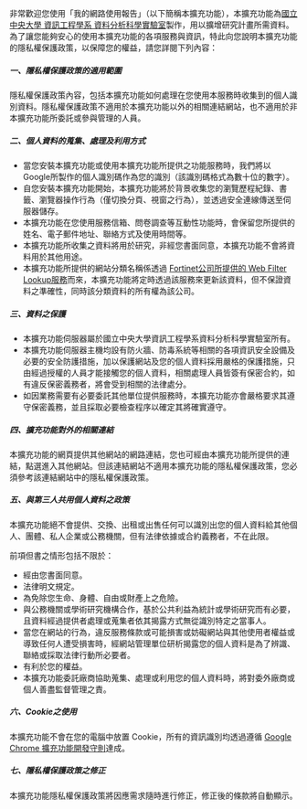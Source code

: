 非常歡迎您使用「我的網路使用報告」（以下簡稱本擴充功能），本擴充功能為[國立中央大學 資訊工程學系 資料分析科學實驗室](https://ncu-dart.github.io/)製作，用以擴增研究計畫所需資料。為了讓您能夠安心的使用本擴充功能的各項服務與資訊，特此向您說明本擴充功能的隱私權保護政策，以保障您的權益，請您詳閱下列內容：

##### 一、隱私權保護政策的適用範圍

隱私權保護政策內容，包括本擴充功能如何處理在您使用本服務時收集到的個人識別資料。隱私權保護政策不適用於本擴充功能以外的相關連結網站，也不適用於非本擴充功能所委託或參與管理的人員。

##### 二、個人資料的蒐集、處理及利用方式

*   當您安裝本擴充功能或使用本擴充功能所提供之功能服務時，我們將以Google所製作的個人識別碼作為您的識別（該識別碼格式為數十位的數字）。
*   自您安裝本擴充功能開始，本擴充功能將於背景收集您的瀏覽歷程紀錄、書籤、瀏覽器操作行為（僅切換分頁、視窗之行為），並透過安全連線傳送至伺服器儲存。
*   本擴充功能在您使用服務信箱、問卷調查等互動性功能時，會保留您所提供的姓名、電子郵件地址、聯絡方式及使用時間等。
*   本擴充功能所收集之資料將用於研究，非經您書面同意，本擴充功能不會將資料用於其他用途。
*   本擴充功能所提供的網站分類名稱係透過 [Fortinet公司所提供的 Web Filter Lookup服務](https://fortiguard.com/webfilter)而來，本擴充功能將定時透過該服務來更新該資料，但不保證資料之準確性，同時該分類資料的所有權為該公司。


##### 三、資料之保護

*   本擴充功能伺服器屬於國立中央大學資訊工程學系資料分析科學實驗室所有。
*   本擴充功能伺服器主機均設有防火牆、防毒系統等相關的各項資訊安全設備及必要的安全防護措施，加以保護網站及您的個人資料採用嚴格的保護措施，只由經過授權的人員才能接觸您的個人資料，相關處理人員皆簽有保密合約，如有違反保密義務者，將會受到相關的法律處分。
*   如因業務需要有必要委託其他單位提供服務時，本擴充功能亦會嚴格要求其遵守保密義務，並且採取必要檢查程序以確定其將確實遵守。

##### 四、擴充功能對外的相關連結

本擴充功能的網頁提供其他網站的網路連結，您也可經由本擴充功能所提供的連結，點選進入其他網站。但該連結網站不適用本擴充功能的隱私權保護政策，您必須參考該連結網站中的隱私權保護政策。

##### 五、與第三人共用個人資料之政策

本擴充功能絕不會提供、交換、出租或出售任何可以識別出您的個人資料給其他個人、團體、私人企業或公務機關，但有法律依據或合約義務者，不在此限。

前項但書之情形包括不限於：

*   經由您書面同意。
*   法律明文規定。
*   為免除您生命、身體、自由或財產上之危險。
*   與公務機關或學術研究機構合作，基於公共利益為統計或學術研究而有必要，且資料經過提供者處理或蒐集者依其揭露方式無從識別特定之當事人。
*   當您在網站的行為，違反服務條款或可能損害或妨礙網站與其他使用者權益或導致任何人遭受損害時，經網站管理單位研析揭露您的個人資料是為了辨識、聯絡或採取法律行動所必要者。
*   有利於您的權益。
*   本擴充功能委託廠商協助蒐集、處理或利用您的個人資料時，將對委外廠商或個人善盡監督管理之責。

##### 六、Cookie之使用

本擴充功能不會在您的電腦中放置 Cookie，所有的資訊識別均透過遵循 [Google Chrome 擴充功能開發守則](https://developer.chrome.com/webstore/user_data)達成。

##### 七、隱私權保護政策之修正

本擴充功能隱私權保護政策將因應需求隨時進行修正，修正後的條款將自動顯示。
